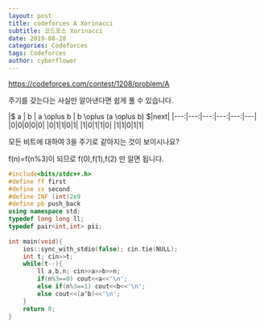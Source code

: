 ```yaml
---
layout: post
title: codeforces A Xorinacci
subtitle: 코드포스 Xorinacci
date: 2019-08-28
categories: Codeforces
tags: Codeforces
author: cyberflower
---
```


<https://codeforces.com/contest/1208/problem/A>

주기를 갖는다는 사실만 알아낸다면 쉽게 풀 수 있습니다.

|$ a $|$ b $|$ a \oplus b $|$ b \oplus (a \oplus b) $|next|
|---:|---:|---:|---:|---:|---|
|0|0|0|0|0|
|0|1|1|0|1|
|1|0|1|1|0|
|1|1|0|1|1|

모든 비트에 대하여 3을 주기로 같아지는 것이 보이시나요?

f(n)=f(n%3)이 되므로 f(0),f(1),f(2) 만 알면 됩니다.

```cpp
#include<bits/stdc++.h>
#define ff first
#define ss second
#define INF (int)2e9
#define pb push_back
using namespace std;
typedef long long ll;
typedef pair<int,int> pii;
 
int main(void){
	ios::sync_with_stdio(false); cin.tie(NULL);
	int t; cin>>t;
	while(t--){
		ll a,b,n; cin>>a>>b>>n;
		if(n%3==0) cout<<a<<'\n';
		else if(n%3==1) cout<<b<<'\n';
		else cout<<(a^b)<<'\n';
	}
	return 0;
}
```
